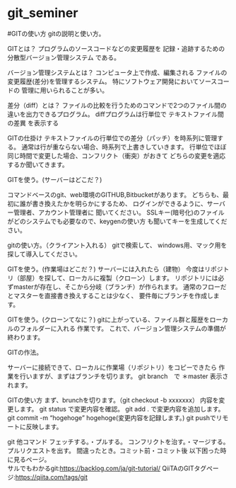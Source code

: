 # git_seminer

#GITの使い方
gitの説明と使い方。

GITとは？
プログラムのソースコードなどの変更履歴を
記録・追跡するための
分散型バージョン管理システム
である。

バージョン管理システムとは？
コンピュータ上で作成、編集される
ファイルの変更履歴(差分)を管理するシステム。
特にソフトウェア開発においてソースコードの
管理に用いられることが多い。

差分（diff）とは？
ファイルの比較を行うためのコマンドで2つのファイル間の違いを出力できるプログラム。
diffプログラムは行単位で
テキストファイル間の差異
を表示する

GITの仕掛け
テキストファイルの行単位での差分（パッチ）を時系列に管理する。
通常は行が重ならない場合、時系列で上書きしていきます。
行単位でほぼ同じ時間で変更した場合、コンフリクト（衝突）がおきて
どちらの変更を適応するか聞いてきます。


GITを使う。(サーバーはどこだ？)

コマンドベースのgit、web環境のGITHUB,Bitbucketがあります。
どちらも、最初に誰が書き換えたかを明らかにするため、
ログインができるように、サーバー管理者、アカウント管理者に
聞いてください。
SSLキー(暗号化)のファイルがどのシステムでも必要なので、keygenの使い方
も聞いてキーを生成してください。






gitの使い方。（クライアント入れる）
gitで検索して、
windows用、マック用を
探して導入してください。


GITを使う。(作業場はどこだ？)
サーバーには入れたら（建物）
今度はリポジトリ（部屋）を探して、ローカルに複製（クローン）します。
リポジトリには必ずmasterが存在し、そこから分岐（ブランチ）が作られます。
通常のフローだとマスターを直接書き換えすることは少なく、
要件毎にブランチを作成します。


GITを使う。(クローンてなに？)
gitに上がっている、ファイル群と履歴をローカルのフォルダーに入れる
作業です。
これで、バージョン管理システムの準備が終わります。

GITの作法。

サーバーに接続できて、ローカルに作業場（リポジトリ）をコピーできたら
作業を行いますが、まずはブランチを切ります。
git branch　で
＊master
表示されます。

GITの使い方
まず、brunchを切ります。（git checkout -b xxxxxxx） 
内容を変更します。
git status で変更内容を確認。
git add .  で変更内容を追加します。
git commit -m “hogehoge” hogehoge(変更内容を記録します。)
git pushでリモートに反映します。


git 他コマンド
フェッチする。・プルする。
コンフリクトを治す。・マージする。
プルリクエストを出す。
間違ったとき。コミット前・コミット後
以下困った時に見るページ。	
サルでもわかるgit:https://backlog.com/ja/git-tutorial/
QiiTAのGITタグページ:https://qiita.com/tags/git




